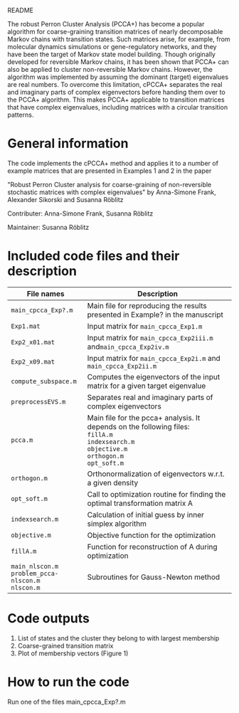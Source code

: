 README

The robust Perron Cluster Analysis (PCCA+) has become a popular algorithm
for coarse-graining transition matrices of nearly decomposable Markov
chains with transition states. Such matrices arise, for example, from molecular
dynamics simulations or gene-regulatory networks, and they have been the
target of Markov state model building. Though originally developed for reversible
Markov chains, it has been shown that PCCA+ can also be applied to cluster
non-reversible Markov chains. However, the algorithm was implemented by
assuming the dominant (target) eigenvalues are real numbers.
To overcome this limitation, cPCCA+ separates the real and imaginary parts
of complex eigenvectors before handing them over to the PCCA+ algorithm. 
This makes PCCA+ applicable to transition matrices that have complex
eigenvalues, including matrices with a circular transition patterns.

# General information

The code implements the cPCCA+ method and applies it to a number of example
matrices that are presented in Examples 1 and 2 in the paper 

"Robust Perron Cluster analysis for coarse-graining of
non-reversible stochastic matrices with complex eigenvalues" 
by Anna-Simone Frank, Alexander Sikorski and Susanna Röblitz

Contributer: Anna-Simone Frank, Susanna Röblitz

Maintainer: Susanna Röblitz

# Included code files  and their description


|File names |			Description |
|---------------|-----------------------------------------------------------|
|`main_cpcca_Exp?.m` |  Main file for reproducing the results presented in Example? in the manuscript|
|`Exp1.mat`    |        Input matrix for `main_cpcca_Exp1.m`|
|`Exp2_x01.mat`   |     Input matrix for `main_cpcca_Exp2iii.m` and`main_cpcca_Exp2iv.m` |
|`Exp2_x09.mat`  |      Input matrix for `main_cpcca_Exp2i.m` and `main_cpcca_Exp2ii.m` |
|`compute_subspace.m` |  Computes the eigenvectors of the input matrix for a given target eigenvalue |
| `preprocessEVS.m`  |  Separates real and imaginary parts of complex eigenvectors |
| `pcca.m`		|	 	Main file for the pcca+ analysis. It depends on  the following files: </br> `fillA.m` </br> `indexsearch.m` </br> `objective.m` </br> `orthogon.m` </br> `opt_soft.m` |
| `orthogon.m`     |     Orthonormalization of eigenvectors w.r.t. a given density|
| `opt_soft.m`     |     Call to optimization routine for finding the optimal transformation matrix A |
|`indexsearch.m`    |   Calculation of initial guess by inner simplex algorithm |
|`objective.m` |        Objective function for the optimization |
|`fillA.m` |            Function for reconstruction of A during optimization |
| `main_nlscon.m`  </br> `problem_pcca-nlscon.m` </br> `nlscon.m` | Subroutines for Gauss-Newton method |

# Code outputs

1. List of states and the cluster they belong to with largest membership
2. Coarse-grained transition matrix	
3. Plot of membership vectors (Figure 1)


# How to run the code

Run one of the files main_cpcca_Exp?.m

